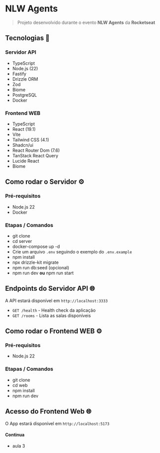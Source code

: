 # NLW Agents

> Projeto desenvolvido durante o evento **NLW Agents** da **Rocketseat**

## Tecnologias 🚀

### Servidor API

- TypeScript
- Node.js (22)
- Fastify
- Drizzle ORM
- Zod
- Biome
- PostgreSQL
- Docker

### Frontend WEB

- TypeScript
- React (19.1)
- Vite
- Tailwind CSS (4.1)
- Shadcn/ui
- React Router Dom (7.6)
- TanStack React Query
- Lucide React
- Biome

## Como rodar o Servidor ⚙️

### Pré-requisitos

- Node.js 22
- Docker

### Etapas / Comandos

- git clone <url-do-repositorio>
- cd server
- docker-compose up -d
- Crie um arquivo `.env` seguindo o exemplo do `.env.example`
- npm install
- npx drizzle-kit migrate
- npm run db:seed (opcional)
- npm run dev **ou** npm run start

## Endpoints do Servidor API 🌐

A API estará disponível em `http://localhost:3333`

- `GET /health` - Health check da aplicação
- `GET /rooms` - Lista as salas disponíveis

## Como rodar o Frontend WEB ⚙️

### Pré-requisitos

- Node.js 22

### Etapas / Comandos

- git clone <url-do-repositorio>
- cd web
- npm install
- npm run dev

## Acesso do Frontend Web 🌐

O App estará disponível em `http://localhost:5173`

#### Continua

- aula 3
